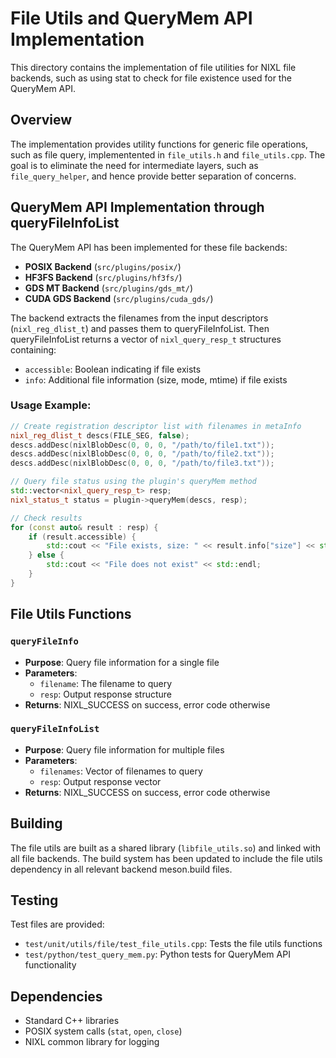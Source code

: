 # File Utils and QueryMem API Implementation

This directory contains the implementation of file utilities for NIXL file backends, such as using stat to check for file existence used for the QueryMem API.

## Overview

The implementation provides utility functions for generic file operations, such as file query, implementented in `file_utils.h` and `file_utils.cpp`.
The goal is to eliminate the need for intermediate layers, such as `file_query_helper`, and hence provide better separation of concerns.

## QueryMem API Implementation through queryFileInfoList

The QueryMem API has been implemented for these file backends:

- **POSIX Backend** (`src/plugins/posix/`)
- **HF3FS Backend** (`src/plugins/hf3fs/`)
- **GDS MT Backend** (`src/plugins/gds_mt/`)
- **CUDA GDS Backend** (`src/plugins/cuda_gds/`)

The backend extracts the filenames from the input descriptors (`nixl_reg_dlist_t`) and passes them to queryFileInfoList.
Then queryFileInfoList returns a vector of `nixl_query_resp_t` structures containing:
   - `accessible`: Boolean indicating if file exists
   - `info`: Additional file information (size, mode, mtime) if file exists

### Usage Example:

```cpp
// Create registration descriptor list with filenames in metaInfo
nixl_reg_dlist_t descs(FILE_SEG, false);
descs.addDesc(nixlBlobDesc(0, 0, 0, "/path/to/file1.txt"));
descs.addDesc(nixlBlobDesc(0, 0, 0, "/path/to/file2.txt"));
descs.addDesc(nixlBlobDesc(0, 0, 0, "/path/to/file3.txt"));

// Query file status using the plugin's queryMem method
std::vector<nixl_query_resp_t> resp;
nixl_status_t status = plugin->queryMem(descs, resp);

// Check results
for (const auto& result : resp) {
    if (result.accessible) {
        std::cout << "File exists, size: " << result.info["size"] << std::endl;
    } else {
        std::cout << "File does not exist" << std::endl;
    }
}
```

## File Utils Functions

### `queryFileInfo`
- **Purpose**: Query file information for a single file
- **Parameters**:
  - `filename`: The filename to query
  - `resp`: Output response structure
- **Returns**: NIXL_SUCCESS on success, error code otherwise

### `queryFileInfoList`
- **Purpose**: Query file information for multiple files
- **Parameters**:
  - `filenames`: Vector of filenames to query
  - `resp`: Output response vector
- **Returns**: NIXL_SUCCESS on success, error code otherwise

## Building

The file utils are built as a shared library (`libfile_utils.so`) and linked with all file backends. The build system has been updated to include the file utils dependency in all relevant backend meson.build files.


## Testing

Test files are provided:
- `test/unit/utils/file/test_file_utils.cpp`: Tests the file utils functions
- `test/python/test_query_mem.py`: Python tests for QueryMem API functionality

## Dependencies

- Standard C++ libraries
- POSIX system calls (`stat`, `open`, `close`)
- NIXL common library for logging
